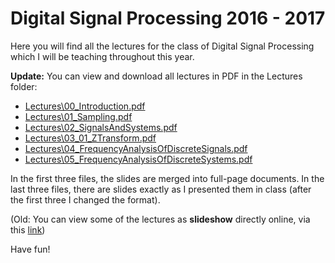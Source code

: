 # Digital Signal Processing 2016 - 2017

Here you will find all the lectures for the class of Digital Signal Processing which I will be teaching throughout this year.

**Update:** You can view and download all lectures in PDF in the Lectures folder:

- [Lectures\00_Introduction.pdf](Lectures/00_Introduction.pdf)
- [Lectures\01_Sampling.pdf](Lectures/01_Sampling.pdf)
- [Lectures\02_SignalsAndSystems.pdf](Lectures/02_SignalsAndSystems.pdf)
- [Lectures\03_01_ZTransform.pdf](Lectures/03_01_ZTransform.pdf)
- [Lectures\04_FrequencyAnalysisOfDiscreteSignals.pdf](Lectures/04_FrequencyAnalysisOfDiscreteSignals.pdf)
- [Lectures\05_FrequencyAnalysisOfDiscreteSystems.pdf](Lectures/05_FrequencyAnalysisOfDiscreteSystems.pdf)

In the first three files, the slides are merged into full-page documents. In the last three files, there are slides exactly as I presented them in class (after the first three I changed the format).

(Old: You can view some of the lectures as **slideshow** directly online, via this [link](http://nbviewer.jupyter.org/github/nikcleju/DSP20162017/tree/master/Lectures/))

Have fun!
